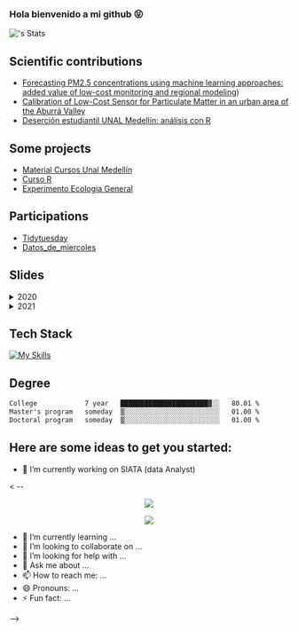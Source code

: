 ### Hola bienvenido a mi github :stuck_out_tongue_closed_eyes:

![<Duvancho321>'s Stats](https://github-readme-stats.vercel.app/api?username=Duvancho321&theme=vue-dark&show_icons=true&hide_border=true&count_private=true)


## Scientific contributions
- [Forecasting PM2.5 concentrations using machine learning approaches: added value of low-cost monitoring and regional modeling](https://meetingorganizer.copernicus.org/EGU24/EGU24-1214.html))
- [Calibration of Low-Cost Sensor for Particulate Matter in an urban area of the Aburrá Valley](https://ieeexplore.ieee.org/document/9703400)
- [Deserción estudiantil UNAL Medellín: análisis con R](https://github.com/rday-colombia/2019/blob/main/documentos/Memorias/Loaiza%20et%20al.(2019).pdf)

## Some projects
- [Material Cursos Unal Medellín](https://duvancho321.github.io/Material-Unal/)
- [Curso R](https://github.com/Duvancho321/Curso_R)
- [Experimento Ecologia General](https://duvancho321.github.io/EcologiaGeneral/)

## Participations
- [Tidytuesday](https://github.com/Duvancho321/Tidyuesday)
- [Datos_de_miercoles](https://github.com/Duvancho321/Datos_de_miercoles)

## Slides
<details>
<summary>
2020
</summary>

-   <a href="https://duvancho321.github.io/presentaciones/AMET/am.html" target="_blank">Presentación
    AMET : Basico R y Python</a>

</details>
<details>
<summary>
2021
</summary>

-   <a href="https://duvancho321.github.io/presentaciones/SIATA/R1.html" target="_blank">Presentación
    SIATA : Rstudio, Rmarkdown</a>
-   <a href="https://duvancho321.github.io/presentaciones/SIATA/R2.html" target="_blank">Presentación
    SIATA : Rmarkdown</a>
-   <a href="https://duvancho321.github.io/presentaciones/SIATA/R3.html" target="_blank">Presentación
    SIATA : Flexdashboard</a>

</details>

## Tech Stack
[![My Skills](https://skillicons.dev/icons?i=linux,bash,ubuntu,py,r,mysql,postgres,latex,html,css,vscode)](https://skillicons.dev)

## Degree
```txt
College            7 year   ██████████████████████▓░░   80.01 %
Master's program   someday  ▒░░░░░░░░░░░░░░░░░░░░░░░░   01.00 %
Doctoral program   someday  ▒░░░░░░░░░░░░░░░░░░░░░░░░   01.00 %
```

## Here are some ideas to get you started:

- 🔭 I’m currently working on SIATA (data Analyst)

< -- 

<p align="center">
  <img src="https://spotify-github-profile.vercel.app/api/view?uid=11147618695&cover_image=true&theme=novatorem&show_offline=true&background_color=121212&interchange=false&bar_color=53b14f&bar_color_cover=false">
</p>

<p align="center">
  <img src="https://spotify-recently-played-readme.vercel.app/api?user=11147618695&count=5">
</p>


- 🌱 I’m currently learning ...
- 👯 I’m looking to collaborate on ...
- 🤔 I’m looking for help with ...
- 💬 Ask me about ...
- 📫 How to reach me: ...
- 😄 Pronouns: ...
- ⚡ Fun fact: ...


-->
